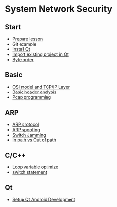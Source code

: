 System Network Security
===

## Start
* [Prepare lesson](/prepare-lesson/prepare-lesson)
* [Git example](/git-exam/git-exam)
* [Install Qt](/install-qt/install-qt)
* [Import existing project in Qt](/import-existing-project-in-qt/import-existing-project-in-qt)
* [Byte order](/byte-order/byte-order)

## Basic
* [OSI model and TCP/IP Layer](/osi-and-tcp/osi-and-tcp)
* [Basic header analysis](/basic-header-analysis/basic-header-analysis)
* [Pcap programming](/pcap-programming/pcap-programming)

## ARP
* [ARP protocol](/send-arp/send-arp)
* [ARP spoofing](/arp-spoofing/arp-spoofing)
* [Switch Jamming](/switch-jamming/switch-jamming)
* [In path vs Out of path](/in-path-vs-out-of-path/in-path-vs-out-of-path)

## C/C++
* [Loop variable optimize](/loop-variable-optimize/loop-variable-optimize)
* [switch statement](/switch-statement/switch-statement)

## Qt
* [Setup Qt Android Development](/setup-qt-android-develop/setup-qt-android-develop)
